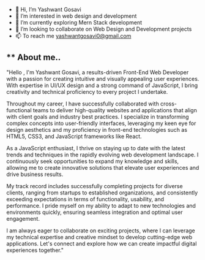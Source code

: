 - 👋 Hi, I’m Yashwant Gosavi
- 👀 I’m interested in web design and development
- 🌱 I’m currently exploring Mern Stack development
- 💞️ I’m looking to collaborate on Web Design and Development projects
- 📫 To reach me yashwantgosavi0@gmail.com

** About me..
---------------------------------------------------------------------------------------------------------
"Hello , I'm Yashwant Gosavi, a results-driven Front-End Web Developer with a passion for creating intuitive and visually appealing user experiences. With expertise in UI/UX design and a strong command of JavaScript, I bring creativity and technical proficiency to every project I undertake.

Throughout my career, I have successfully collaborated with cross-functional teams to deliver high-quality websites and applications that align with client goals and industry best practices. I specialize in transforming complex concepts into user-friendly interfaces, leveraging my keen eye for design aesthetics and my proficiency in front-end technologies such as HTML5, CSS3, and JavaScript frameworks like React.

As a JavaScript enthusiast, I thrive on staying up to date with the latest trends and techniques in the rapidly evolving web development landscape. I continuously seek opportunities to expand my knowledge and skills, allowing me to create innovative solutions that elevate user experiences and drive business results.

My track record includes successfully completing projects for diverse clients, ranging from startups to established organizations, and consistently exceeding expectations in terms of functionality, usability, and performance. I pride myself on my ability to adapt to new technologies and environments quickly, ensuring seamless integration and optimal user engagement.

I am always eager to collaborate on exciting projects, where I can leverage my technical expertise and creative mindset to develop cutting-edge web applications. Let's connect and explore how we can create impactful digital experiences together."
